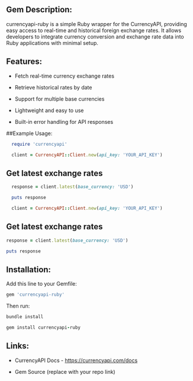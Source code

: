 ## Gem Description:
currencyapi-ruby is a simple Ruby wrapper for the CurrencyAPI, providing easy access to real-time and historical foreign exchange rates. It allows developers to integrate currency conversion and exchange rate data into Ruby applications with minimal setup.

## Features:
- Fetch real-time currency exchange rates

- Retrieve historical rates by date

- Support for multiple base currencies

- Lightweight and easy to use

- Built-in error handling for API responses

##Example Usage:
```ruby
  require 'currencyapi'

  client = CurrencyAPI::Client.new(api_key: 'YOUR_API_KEY')
```
## Get latest exchange rates
```ruby
  response = client.latest(base_currency: 'USD')

  puts response

  client = CurrencyAPI::Client.new(api_key: 'YOUR_API_KEY')
```

## Get latest exchange rates
```ruby
response = client.latest(base_currency: 'USD')

puts response
```
## Installation:
Add this line to your Gemfile:
```ruby
gem 'currencyapi-ruby'
```
Then run:
```ruby
bundle install
```
```ruby
gem install currencyapi-ruby
```

## Links:
 - CurrencyAPI Docs - https://currencyapi.com/docs

  - Gem Source (replace with your repo link)